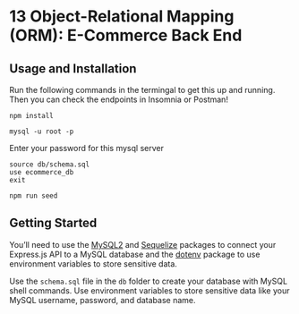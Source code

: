 # 13 Object-Relational Mapping (ORM): E-Commerce Back End


## Usage and Installation

Run the following commands in the termingal to get this up and running. Then you can check the endpoints in Insomnia or Postman!
```
npm install
```

```
mysql -u root -p
```
Enter your password for this mysql server
```
source db/schema.sql
use ecommerce_db
exit
```

```
npm run seed
```

## Getting Started

You’ll need to use the [MySQL2](https://www.npmjs.com/package/mysql2) and [Sequelize](https://www.npmjs.com/package/sequelize) packages to connect your Express.js API to a MySQL database and the [dotenv](https://www.npmjs.com/package/dotenv) package to use environment variables to store sensitive data.

Use the `schema.sql` file in the `db` folder to create your database with MySQL shell commands. Use environment variables to store sensitive data like your MySQL username, password, and database name.

